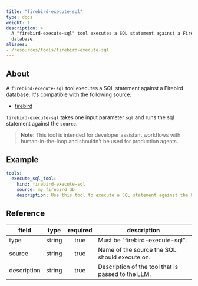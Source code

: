 ```yaml
---
title: "firebird-execute-sql"
type: docs
weight: 1
description: > 
  A "firebird-execute-sql" tool executes a SQL statement against a Firebird
  database.
aliases:
- /resources/tools/firebird-execute-sql
---
```


## About

A `firebird-execute-sql` tool executes a SQL statement against a Firebird
database. It's compatible with the following source:

- [firebird](../sources/firebird.md)

`firebird-execute-sql` takes one input parameter `sql` and runs the sql
statement against the `source`.

> **Note:** This tool is intended for developer assistant workflows with
> human-in-the-loop and shouldn't be used for production agents.

## Example

```yaml
tools:
  execute_sql_tool:
    kind: firebird-execute-sql
    source: my_firebird_db
    description: Use this tool to execute a SQL statement against the Firebird database.
```

## Reference

| **field**   |                  **type**                  | **required** | **description**                                                                                  |
|-------------|:------------------------------------------:|:------------:|--------------------------------------------------------------------------------------------------|
| type        |                   string                   |     true     | Must be "firebird-execute-sql".                                                                  |
| source      |                   string                   |     true     | Name of the source the SQL should execute on.                                                    |
| description |                   string                   |     true     | Description of the tool that is passed to the LLM.                                               |

